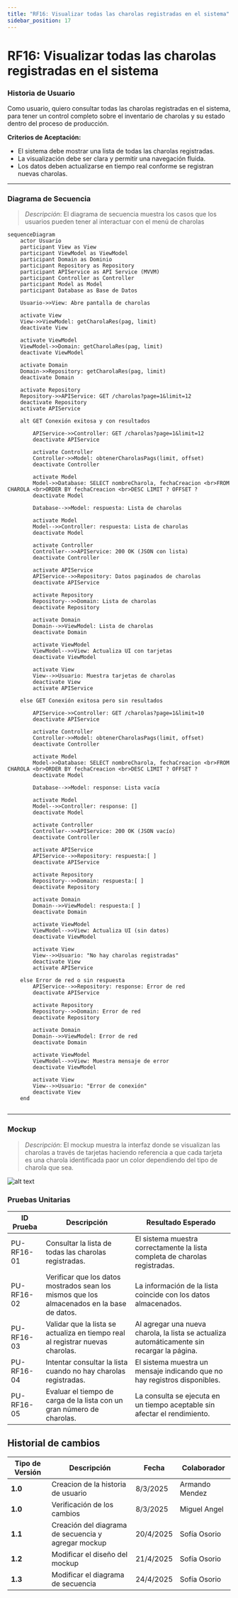 ```yaml
---
title: "RF16: Visualizar todas las charolas registradas en el sistema"  
sidebar_position: 17
---
```


# RF16: Visualizar todas las charolas registradas en el sistema

### Historia de Usuario
Como usuario, quiero consultar todas las charolas registradas en el sistema, para tener un control completo sobre el inventario de charolas y su estado dentro del proceso de producción.

  **Criterios de Aceptación:**
  - El sistema debe mostrar una lista de todas las charolas registradas.
  - La visualización debe ser clara y permitir una navegación fluida.
  - Los datos deben actualizarse en tiempo real conforme se registran nuevas charolas.

---

### Diagrama de Secuencia

> *Descripción*: El diagrama de secuencia muestra los casos que los usuarios pueden tener al interactuar con el menú de charolas

```mermaid
sequenceDiagram
    actor Usuario
    participant View as View
    participant ViewModel as ViewModel
    participant Domain as Dominio
    participant Repository as Repository
    participant APIService as API Service (MVVM)
    participant Controller as Controller
    participant Model as Model
    participant Database as Base de Datos

    Usuario->>View: Abre pantalla de charolas

    activate View
    View->>ViewModel: getCharolaRes(pag, limit)
    deactivate View

    activate ViewModel
    ViewModel->>Domain: getCharolaRes(pag, limit)
    deactivate ViewModel

    activate Domain
    Domain->>Repository: getCharolaRes(pag, limit)
    deactivate Domain

    activate Repository
    Repository->>APIService: GET /charolas?page=1&limit=12
    deactivate Repository
    activate APIService
    
    alt GET Conexión exitosa y con resultados
        
        APIService->>Controller: GET /charolas?page=1&limit=12
        deactivate APIService

        activate Controller
        Controller->>Model: obtenerCharolasPags(limit, offset)
        deactivate Controller

        activate Model
        Model->>Database: SELECT nombreCharola, fechaCreacion <br>FROM CHAROLA <br>ORDER BY fechaCreacion <br>DESC LIMIT ? OFFSET ?
        deactivate Model

        Database-->>Model: respuesta: Lista de charolas

        activate Model
        Model-->>Controller: respuesta: Lista de charolas
        deactivate Model

        activate Controller
        Controller-->>APIService: 200 OK (JSON con lista)
        deactivate Controller

        activate APIService
        APIService-->>Repository: Datos paginados de charolas
        deactivate APIService

        activate Repository
        Repository-->>Domain: Lista de charolas
        deactivate Repository

        activate Domain
        Domain-->>ViewModel: Lista de charolas
        deactivate Domain

        activate ViewModel
        ViewModel-->>View: Actualiza UI con tarjetas
        deactivate ViewModel

        activate View
        View-->>Usuario: Muestra tarjetas de charolas
        deactivate View
        activate APIService

    else GET Conexión exitosa pero sin resultados
        
        APIService->>Controller: GET /charolas?page=1&limit=10
        deactivate APIService

        activate Controller
        Controller->>Model: obtenerCharolasPags(limit, offset)
        deactivate Controller

        activate Model
        Model->>Database: SELECT nombreCharola, fechaCreacion <br>FROM CHAROLA <br>ORDER BY fechaCreacion <br>DESC LIMIT ? OFFSET ?
        deactivate Model

        Database-->>Model: response: Lista vacía

        activate Model
        Model-->>Controller: response: []
        deactivate Model

        activate Controller
        Controller-->>APIService: 200 OK (JSON vacío)
        deactivate Controller

        activate APIService
        APIService-->>Repository: respuesta:[ ]
        deactivate APIService

        activate Repository
        Repository-->>Domain: respuesta:[ ]
        deactivate Repository

        activate Domain
        Domain-->>ViewModel: respuesta:[ ]
        deactivate Domain

        activate ViewModel
        ViewModel-->>View: Actualiza UI (sin datos)
        deactivate ViewModel

        activate View
        View-->>Usuario: "No hay charolas registradas"
        deactivate View
        activate APIService

    else Error de red o sin respuesta
        APIService-->>Repository: response: Error de red
        deactivate APIService

        activate Repository
        Repository-->>Domain: Error de red
        deactivate Repository

        activate Domain
        Domain-->>ViewModel: Error de red
        deactivate Domain

        activate ViewModel
        ViewModel-->>View: Muestra mensaje de error
        deactivate ViewModel

        activate View
        View-->>Usuario: "Error de conexión"
        deactivate View
    end


```

---

### Mockup

> *Descripción*: El mockup muestra la interfaz donde se visualizan las charolas a través de tarjetas haciendo referencia a que cada tarjeta es una charola identificada paor un color dependiendo del tipo de charola que sea. 

![alt text](menu-charolas-1.png)

### Pruebas Unitarias 
| ID Prueba  | Descripción                                               | Resultado Esperado  |
|------------|-----------------------------------------------------------|---------------------|
| PU-RF16-01 | Consultar la lista de todas las charolas registradas.     | El sistema muestra correctamente la lista completa de charolas registradas. |
| PU-RF16-02 | Verificar que los datos mostrados sean los mismos que los almacenados en la base de datos. | La información de la lista coincide con los datos almacenados. |
| PU-RF16-03 | Validar que la lista se actualiza en tiempo real al registrar nuevas charolas. | Al agregar una nueva charola, la lista se actualiza automáticamente sin recargar la página. |
| PU-RF16-04 | Intentar consultar la lista cuando no hay charolas registradas. | El sistema muestra un mensaje indicando que no hay registros disponibles. |
| PU-RF16-05 | Evaluar el tiempo de carga de la lista con un gran número de charolas. | La consulta se ejecuta en un tiempo aceptable sin afectar el rendimiento. |


## Historial de cambios

| **Tipo de Versión** | **Descripción**                      | **Fecha** | **Colaborador**   |
| ------------------- | ------------------------------------ | --------- | ----------------- |
| **1.0**             | Creacion de la historia de usuario   | 8/3/2025  | Armando Mendez    |
| **1.0**             | Verificación de los cambios          | 8/3/2025  | Miguel Angel      |
| **1.1**             | Creación del diagrama de secuencia y agregar mockup   | 20/4/2025  | Sofía Osorio      |
| **1.2**             | Modificar el diseño del mockup   | 21/4/2025  | Sofía Osorio      |
| **1.3**             | Modificar el diagrama de secuencia  | 24/4/2025  | Sofía Osorio      |
